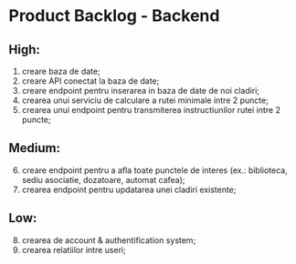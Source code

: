 # Product Backlog - Backend

## High:
1. creare baza de date;
2. creare API conectat la baza de date;
3. creare endpoint pentru inserarea in baza de date de noi cladiri;
4. crearea unui serviciu de calculare a rutei minimale intre 2 puncte;
5. crearea unui endpoint pentru transmiterea instructiunilor rutei intre 2 puncte;

## Medium:
6. creare endpoint pentru a afla toate punctele de interes (ex.: biblioteca, sediu asociatie, dozatoare, automat cafea);
7. crearea endpoint pentru updatarea unei cladiri existente;

## Low:
8. crearea de account & authentification system;
9. crearea relatiilor intre useri;